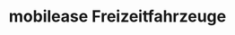 ---
title: "mobilease Freizeitfahrzeuge"
url: /amt-wachsenburg/mobilease-freizeitfahrzeuge/
shop: Autohaus
---